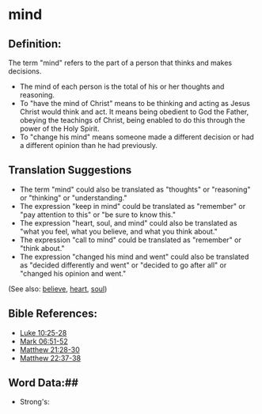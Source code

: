# mind #

## Definition: ##

The term "mind" refers to the part of a person that thinks and makes decisions.

* The mind of each person is the total of his or her thoughts and reasoning.
* To "have the mind of Christ" means to be thinking and acting as Jesus Christ would think and act. It means being obedient to God the Father, obeying the teachings of Christ, being enabled to do this through the power of the Holy Spirit.
* To "change his mind" means someone made a different decision or had a different opinion than he had previously.
 

## Translation Suggestions ##

* The term "mind" could also be translated as "thoughts" or "reasoning" or "thinking" or "understanding."
* The expression "keep in mind" could be translated as "remember" or "pay attention to this" or "be sure to know this." 
* The expression "heart, soul, and mind" could also be translated as "what you feel, what you believe, and what you think about."
* The expression "call to mind" could be translated as "remember" or "think about."
* The expression "changed his mind and went" could also be translated as "decided differently and went" or "decided to go after all" or "changed his opinion and went."

(See also: [believe](../kt/believe.md), [heart](../other/heart.md), [soul](../kt/soul.md))

## Bible References: ##

* [Luke 10:25-28](rc://en/tn/help/luk/10/25)
* [Mark 06:51-52](rc://en/tn/help/mrk/06/51)
* [Matthew 21:28-30](rc://en/tn/help/mat/21/28)
* [Matthew 22:37-38](rc://en/tn/help/mat/22/37)

## Word Data:##

* Strong's: 

